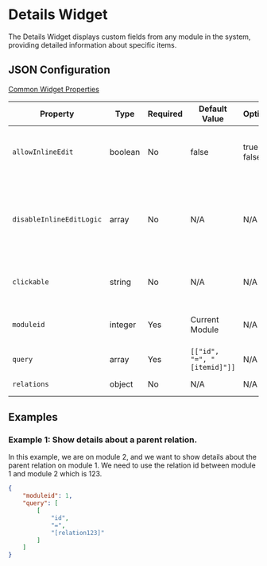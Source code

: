 # Details Widget

The Details Widget displays custom fields from any module in the system, providing detailed information about specific items.

## JSON Configuration

[Common Widget Properties](/docs/modules/widgets/common-properties)

| Property                 | Type    | Required | Default Value  | Options        | Description                                                                 |
|--------------------------|---------|----------|----------------|----------------|-----------------------------------------------------------------------------|
| `allowInlineEdit`        | boolean | No       | false          | true, false    | Toggle field editing through an added edit icon.                            |
| `disableInlineEditLogic` | array   | No       | N/A            | N/A            | Logic to deactivate field editing when certain custom field values are set. |
| `clickable`              | string  | No       | N/A            | N/A            | Array of customfields that should be clickable.                             |
| `moduleid`               | integer | Yes      | Current Module | N/A            | The ID of the module to display data from.                                  |
| `query`                  | array   | Yes      | `[["id", "=", "[itemid]"]]` | N/A | [JSON Query](/docs/JSON/json-query)                                    |
| `relations`              | object  | No       | N/A            | N/A            | [JSON Relations](/docs/JSON/json-relations)                              |


## Examples

### Example 1: Show details about a parent relation.
In this example, we are on module 2, and we want to show details about the parent relation on module 1.
We need to use the relation id between module 1 and module 2 which is 123.

```json
{
    "moduleid": 1,
    "query": [
        [
            "id",
            "=",
            "[relation123]"
        ]
    ]
}
```